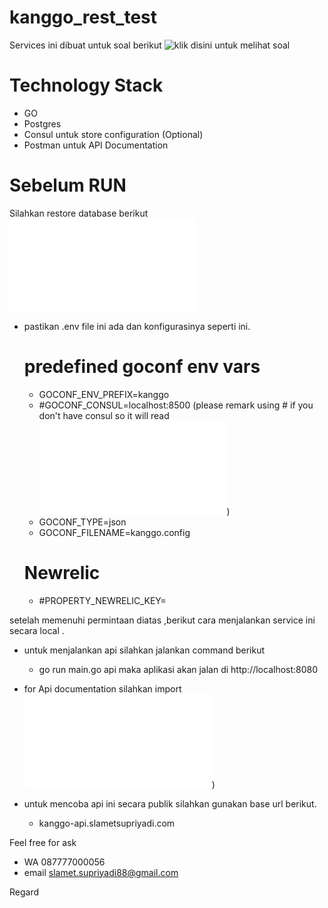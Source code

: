 # kanggo_rest_test

Services ini dibuat untuk soal berikut ![klik disini untuk melihat soal](../master/document/SoaltestITBackEnd)

# Technology Stack
-   GO
-   Postgres
-   Consul untuk store configuration (Optional)
-   Postman untuk API Documentation

# Sebelum RUN
Silahkan restore database berikut ![klik untuk download](../master/script/kanggo_db.sql)

-   pastikan .env file ini ada dan konfigurasinya seperti ini.
    # predefined goconf env vars
    - GOCONF_ENV_PREFIX=kanggo
    - #GOCONF_CONSUL=localhost:8500 (please remark using # if you don't have consul so it will read ![this json config](../master/kanggo.config.json))
    - GOCONF_TYPE=json
    - GOCONF_FILENAME=kanggo.config

    # Newrelic
    - #PROPERTY_NEWRELIC_KEY=

setelah memenuhi permintaan diatas ,berikut cara menjalankan service ini secara local .
-   untuk menjalankan api silahkan jalankan command berikut
    -   go run main.go api  maka aplikasi akan jalan di http://localhost:8080
-   for Api documentation silahkan import ![api doc](../master/document/kanggo.postman_collection.json))

-   untuk mencoba api ini secara publik silahkan gunakan base url berikut.
    -   kanggo-api.slametsupriyadi.com


Feel free for ask
-   WA 087777000056
-   email slamet.supriyadi88@gmail.com

Regard